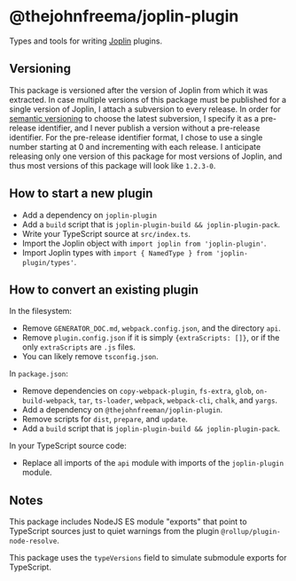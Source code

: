 # @thejohnfreema/joplin-plugin

Types and tools for writing [Joplin][] plugins.

[Joplin]: https://joplinapp.org/


## Versioning

This package is versioned after the version of Joplin from which it was
extracted.
In case multiple versions of this package must be published for a single
version of Joplin, I attach a subversion to every release.
In order for [semantic versioning][semver] to choose the latest subversion, I
specify it as a pre-release identifier, and I never publish a version without
a pre-release identifier.
For the pre-release identifier format, I chose to use a single number starting
at 0 and incrementing with each release.
I anticipate releasing only one version of this package for most versions of
Joplin, and thus most versions of this package will look like `1.2.3-0`.

[semver]: https://semver.org/


## How to start a new plugin

- Add a dependency on `joplin-plugin`
- Add a `build` script that is `joplin-plugin-build && joplin-plugin-pack`.
- Write your TypeScript source at `src/index.ts`.
- Import the Joplin object with `import joplin from 'joplin-plugin'`.
- Import Joplin types with `import { NamedType } from 'joplin-plugin/types'`.


## How to convert an existing plugin

In the filesystem:

- Remove `GENERATOR_DOC.md`, `webpack.config.json`, and the directory `api`.
- Remove `plugin.config.json` if it is simply `{extraScripts: []}`, or if the
    only `extraScripts` are `.js` files.
- You can likely remove `tsconfig.json`.

In `package.json`:

- Remove dependencies on `copy-webpack-plugin`, `fs-extra`, `glob`,
    `on-build-webpack`, `tar`, `ts-loader`, `webpack`, `webpack-cli`,
    `chalk`, and `yargs`.
- Add a dependency on `@thejohnfreeman/joplin-plugin`.
- Remove scripts for `dist`, `prepare`, and `update`.
- Add a `build` script that is `joplin-plugin-build && joplin-plugin-pack`.

In your TypeScript source code:

- Replace all imports of the `api` module with imports of the `joplin-plugin`
    module.


## Notes

This package includes NodeJS ES module "exports" that point to TypeScript
sources just to quiet warnings from the plugin `@rollup/plugin-node-resolve`.

This package uses the `typeVersions` field to simulate submodule exports for
TypeScript.
